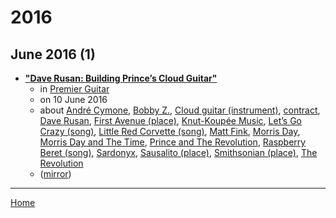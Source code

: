 # 2016

## June 2016 (1)

 - [**"Dave Rusan: Building Prince’s Cloud Guitar"**](https://www.premierguitar.com/articles/24199-dave-rusan-building-princes-cloud-guitar)
    - in [Premier Guitar](../../publications/premier-guitar/index.md)
    - on 10 June 2016
    - about [André Cymone](../../topics/andr-cymone/index.md), [Bobby Z.](../../topics/bobby-z/index.md), [Cloud guitar (instrument)](../../topics/instrument/cloud-guitar/index.md), [contract](../../topics/contract/index.md), [Dave Rusan](../../topics/dave-rusan/index.md), [First Avenue (place)](../../topics/place/first-avenue/index.md), [Knut-Koupée Music](../../topics/knut-koup-e-music/index.md), [Let’s Go Crazy (song)](../../topics/song/let-s-go-crazy/index.md), [Little Red Corvette (song)](../../topics/song/little-red-corvette/index.md), [Matt Fink](../../topics/matt-fink/index.md), [Morris Day](../../topics/morris-day/index.md), [Morris Day and The Time](../../topics/morris-day-and-the-time/index.md), [Prince and The Revolution](../../topics/prince-and-the-revolution/index.md), [Raspberry Beret (song)](../../topics/song/raspberry-beret/index.md), [Sardonyx](../../topics/sardonyx/index.md), [Sausalito (place)](../../topics/place/sausalito/index.md), [Smithsonian (place)](../../topics/place/smithsonian/index.md), [The Revolution](../../topics/the-revolution/index.md)
    - ([mirror](https://web.archive.org/web/*/https://www.premierguitar.com/articles/24199-dave-rusan-building-princes-cloud-guitar))

----

[Home](../index.md)
